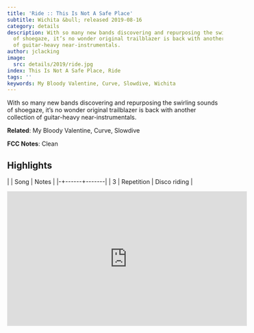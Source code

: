 ```yaml
---
title: 'Ride :: This Is Not A Safe Place'
subtitle: Wichita &bull; released 2019-08-16
category: details
description: With so many new bands discovering and repurposing the swirling sounds
  of shoegaze, it’s no wonder original trailblazer is back with another collection
  of guitar-heavy near-instrumentals.
author: jclacking
image:
  src: details/2019/ride.jpg
index: This Is Not A Safe Place, Ride
tags: ''
keywords: My Bloody Valentine, Curve, Slowdive, Wichita
---
```

With so many new bands discovering and repurposing the swirling sounds of shoegaze, it’s no wonder original trailblazer is back with another collection of guitar-heavy near-instrumentals.<!--more-->

**Related**: My Bloody Valentine, Curve, Slowdive

**FCC Notes**: Clean

## Highlights

| | Song | Notes |
|-+------+-------|
| 3 | Repetition | Disco riding |

<div class="tlo-detail-video"><iframe width="560" height="315" src="https://www.youtube.com/embed/3cN0vWnVaHU" frameborder="0" allow="autoplay; encrypted-media" allowfullscreen></iframe></div>

